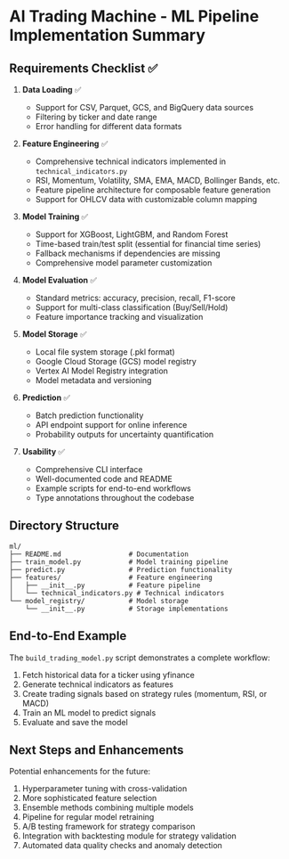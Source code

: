 # AI Trading Machine - ML Pipeline Implementation Summary

## Requirements Checklist ✅

1. **Data Loading** ✅
   - Support for CSV, Parquet, GCS, and BigQuery data sources
   - Filtering by ticker and date range
   - Error handling for different data formats

2. **Feature Engineering** ✅
   - Comprehensive technical indicators implemented in `technical_indicators.py`
   - RSI, Momentum, Volatility, SMA, EMA, MACD, Bollinger Bands, etc.
   - Feature pipeline architecture for composable feature generation
   - Support for OHLCV data with customizable column mapping

3. **Model Training** ✅
   - Support for XGBoost, LightGBM, and Random Forest
   - Time-based train/test split (essential for financial time series)
   - Fallback mechanisms if dependencies are missing
   - Comprehensive model parameter customization

4. **Model Evaluation** ✅
   - Standard metrics: accuracy, precision, recall, F1-score
   - Support for multi-class classification (Buy/Sell/Hold)
   - Feature importance tracking and visualization

5. **Model Storage** ✅
   - Local file system storage (.pkl format)
   - Google Cloud Storage (GCS) model registry
   - Vertex AI Model Registry integration
   - Model metadata and versioning

6. **Prediction** ✅
   - Batch prediction functionality
   - API endpoint support for online inference
   - Probability outputs for uncertainty quantification

7. **Usability** ✅
   - Comprehensive CLI interface
   - Well-documented code and README
   - Example scripts for end-to-end workflows
   - Type annotations throughout the codebase

## Directory Structure

```
ml/
├── README.md                 # Documentation
├── train_model.py            # Model training pipeline
├── predict.py                # Prediction functionality
├── features/                 # Feature engineering
│   ├── __init__.py           # Feature pipeline
│   └── technical_indicators.py # Technical indicators
└── model_registry/           # Model storage
    └── __init__.py           # Storage implementations
```

## End-to-End Example

The `build_trading_model.py` script demonstrates a complete workflow:
1. Fetch historical data for a ticker using yfinance
2. Generate technical indicators as features
3. Create trading signals based on strategy rules (momentum, RSI, or MACD)
4. Train an ML model to predict signals
5. Evaluate and save the model

## Next Steps and Enhancements

Potential enhancements for the future:
1. Hyperparameter tuning with cross-validation
2. More sophisticated feature selection
3. Ensemble methods combining multiple models
4. Pipeline for regular model retraining
5. A/B testing framework for strategy comparison
6. Integration with backtesting module for strategy validation
7. Automated data quality checks and anomaly detection

